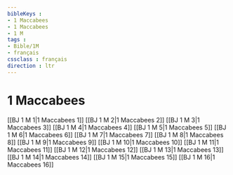 ```yaml
---
bibleKeys : 
- 1 Maccabees
- 1 Maccabees
- 1 M
tags : 
- Bible/1M
- français
cssclass : français
direction : ltr
---
```


# 1 Maccabees

[[BJ 1 M 1|1 Maccabees 1]]
[[BJ 1 M 2|1 Maccabees 2]]
[[BJ 1 M 3|1 Maccabees 3]]
[[BJ 1 M 4|1 Maccabees 4]]
[[BJ 1 M 5|1 Maccabees 5]]
[[BJ 1 M 6|1 Maccabees 6]]
[[BJ 1 M 7|1 Maccabees 7]]
[[BJ 1 M 8|1 Maccabees 8]]
[[BJ 1 M 9|1 Maccabees 9]]
[[BJ 1 M 10|1 Maccabees 10]]
[[BJ 1 M 11|1 Maccabees 11]]
[[BJ 1 M 12|1 Maccabees 12]]
[[BJ 1 M 13|1 Maccabees 13]]
[[BJ 1 M 14|1 Maccabees 14]]
[[BJ 1 M 15|1 Maccabees 15]]
[[BJ 1 M 16|1 Maccabees 16]]
